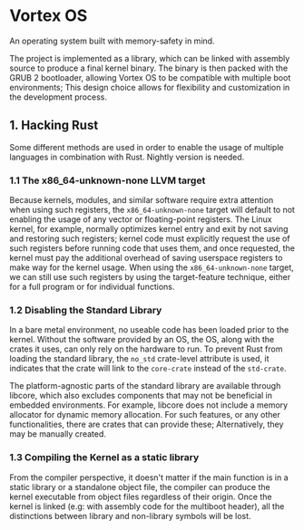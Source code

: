 # Vortex OS

An operating system built with memory-safety in mind.

The project is implemented as a library, which can be linked with assembly source to produce a final kernel binary. The binary is then packed with the GRUB 2 bootloader, allowing Vortex OS to be compatible with multiple boot environments; This design choice allows for flexibility and customization in the development process.

## 1. Hacking Rust

Some different methods are used in order to enable the usage
of multiple languages in combination with Rust. Nightly version is needed.

### 1.1 The x86_64-unknown-none LLVM target

Because kernels, modules, and similar software require extra attention when using such registers, the `x86_64-unknown-none` target will default to not enabling the usage of any vector or floating-point registers.
The Linux kernel, for example, normally optimizes kernel entry and exit by not saving and restoring such registers; kernel code must explicitly request the use of such registers before running code that uses them, and once requested, the kernel must pay the additional overhead of saving userspace registers to make way for the kernel usage.
When using the `x86_64-unknown-none` target, we can still use such registers by using the target-feature technique, either for a full program or for individual functions. 

### 1.2 Disabling the Standard Library
In a bare metal environment, no useable code has been loaded prior to the kernel. Without the software provided by an OS, the OS, along with the crates it uses, can only rely on the hardware to run. To prevent Rust from loading the standard library, the `no_std` crate-level attribute is used, it indicates that the crate will link to the `core-crate` instead of the `std-crate`.

The platform-agnostic parts of the standard library are available through libcore, which also excludes components that may not be beneficial in embedded environments. For example, libcore does not include a memory allocator for dynamic memory allocation. For such features, or any other functionalities, there are crates that can provide these; Alternatively, they may be manually created.

### 1.3 Compiling the Kernel as a static library
 From the compiler perspective, it doesn't matter if the main function is in a static library or a standalone object file, the compiler can produce the kernel executable from object files regardless of their origin. Once the kernel is linked (e.g: with assembly code for the multiboot header), all the distinctions between library and non-library symbols will be lost.